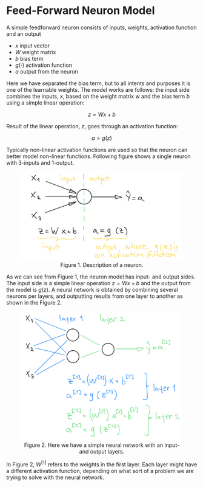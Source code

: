 # Feed-Forward Neuron Model

A simple feedforward neuron consists of inputs, weights, activation function and an output

* $x$ input vector
* $W$ weight matrix
* $b$ bias term
* $g(\cdot)$ activation function
* $a$ output from the neuron

Here we have separated the bias term, but to all intents and purposes it is one of the learnable weights. The model works are follows: the input side combines the inputs, $x$,
based on the weight matrix $w$ and the bias term $b$ using a simple linear operation:

$$z=Wx + b$$

Result of the linear operation, $z$, goes through an activation function:

$$a = g(z)$$

Typically non-linear activation functions are used so that the neuron can better model non-linear functions. Following figure shows a single neuron with 3-inputs and 1-output.

<figure align="center">
    <img src="./images/neuron_model.png" width="500">
    <figcaption>Figure 1. Description of a neuron.</figcaption>
</figure>

As we can see from Figure 1, the neuron model has input- and output sides. The input side is a simple linear operation $z=Wx + b$ and the output from the model is
$g(z)$. A neural network is obtained by combining several neurons per layers, and outputting results from one layer to another as shown in the Figure 2.

<figure align="center">
    <img src="./images/simple_network.png" width="500">
    <figcaption>Figure 2. Here we have a simple neural network with an input- and output layers.</figcaption>
</figure>

In Figure 2, $W^{[1]}$ refers to the weights in the first layer. Each layer might have a different activation function, depending on what sort of a problem we are trying
to solve with the neural network.
